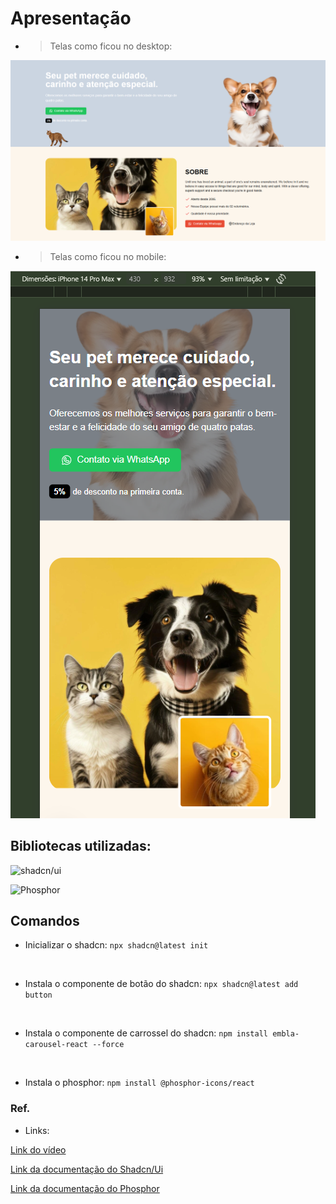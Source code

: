 # Apresentação

* > Telas como ficou no desktop:
<img src="./screens/web.png"/>

* > Telas como ficou no mobile:
<img src="./screens/Mobile.png"/>


## Bibliotecas utilizadas:

![shadcn/ui](https://img.shields.io/badge/shadcn/ui-Componentes%20React-blueviolet?style=flat-square&logo=shadcn/ui)


![Phosphor](https://img.shields.io/badge/Phosphor-Biblioteca%20de%20Icones-blue?style=flat-square&logo=phosphoricons)

## Comandos

* Inicializar o shadcn: `npx shadcn@latest init`
<br>

* Instala o componente de botão do shadcn: `npx shadcn@latest add button`
<br>

* Instala o componente de carrossel do shadcn: `npm install embla-carousel-react --force`
<br>

* Instala o phosphor: `npm install @phosphor-icons/react`

### Ref.

* Links:
  
[Link do vídeo](https://www.youtube.com/watch?v=5tpX4iTdg5A)

[Link da documentação do Shadcn/Ui](https://ui.shadcn.com/docs)

[Link da documentação do Phosphor](https://phosphoricons.com/)
